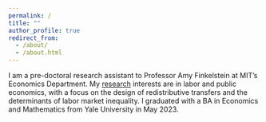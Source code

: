 ```yaml
---
permalink: /
title: ""
author_profile: true
redirect_from: 
  - /about/
  - /about.html
---
```


I am a pre-doctoral research assistant to Professor Amy Finkelstein at MIT’s Economics Department. My [research](https://rosakleinman.github.io/research/) interests are in labor and public economics, with a focus on the design of redistributive transfers and the determinants of labor market inequality. I graduated with a BA in Economics and Mathematics from Yale University in May 2023.



